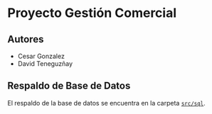 # Proyecto Gestión Comercial

## Autores

- Cesar Gonzalez
- David Teneguzñay

## Respaldo de Base de Datos

El respaldo de la base de datos se encuentra en la carpeta [`src/sql`](src/sql).